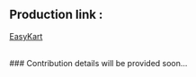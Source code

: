 ## Production link :
[EasyKart]([URL](https://easykart-frontend.onrender.com))

<br>
### Contribution details will be provided soon...

